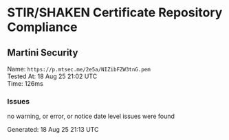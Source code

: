 # STIR/SHAKEN Certificate Repository Compliance

## Martini Security

Name: `https://p.mtsec.me/2e5a/NIZibFZW3tnG.pem`\
Tested At: 18 Aug 25 21:02 UTC\
Time: 126ms

### Issues

no warning, or error, or notice date level issues were found

Generated: 18 Aug 25 21:13 UTC